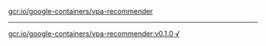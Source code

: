 [gcr.io/google-containers/vpa-recommender](https://hub.docker.com/r/anjia0532/vpa-recommender/tags/) 

----
[gcr.io/google-containers/vpa-recommender:v0.1.0 √](https://hub.docker.com/r/anjia0532/vpa-recommender/tags/)

